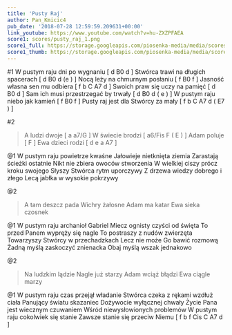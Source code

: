 ```yaml
---
title: 'Pusty Raj'
author: Pan_Kmicic4
pub_date: '2018-07-28 12:59:59.209631+00:00'
link_youtube: https://www.youtube.com/watch?v=hu-ZXZPFAEA
score1: scores/pusty_raj_1.png
score1_full: https://storage.googleapis.com/piosenka-media/media/scores/pusty_raj_1.png
score1_thumb: https://storage.googleapis.com/piosenka-media/media/scores/pusty_raj_1.png.180x0_q85_upscale.png
---
```


#1
W pustym raju dni po wygnaniu [ d B0 d ]
Stwórca trawi na długich spacerach [ d B0 d (e ) ]
Nocą leży na chmurnym posłaniu [ f B0 f ]
Jasność własna sen mu odbiera [ f b C A7 d ]
Swoich praw się uczy na pamięć [ d B0 d ]
Sam ich musi przestrzegać by trwały [ d B0 d ( e ) ]
W pustym raju niebo jak kamień [ f B0 f ]
Pusty raj jest dla Stwórcy za mały [ f b C A7 d ( E7 ) ]

#2
>A ludzi dwoje [ a a7/G ]
>W świecie brodzi [ a6/Fis F ( E ) ]
>Adam poluje [ F ]
>Ewa dzieci rodzi [ d e a A7 ]

@1
W pustym raju powietrze kwaśne
Jałowieje nietknięta ziemia
Zarastają ścieżki ostatnie
Nikt nie zbiera owoców stworzenia
W wielkiej ciszy prócz kroku swojego
Słyszy Stwórca rytm uporczywy
Z drzewa wiedzy dobrego i złego
Lecą jabłka w wysokie pokrzywy

@2
>A tam deszcz pada
>Wichry żałosne
>Adam ma katar
>Ewa sieka czosnek

@1
W pustym raju archanioł Gabriel
Miecz ognisty czyści od święta
To przed Panem wypręży się nagle
To postraszy z nudów zwierzęta
Towarzyszy Stwórcy w przechadzkach
Lecz nie może Go bawić rozmową
Żadną myślą zaskoczyć znienacka
Obaj myślą wszak jednakowo

@2
>Na ludzkim lądzie
>Nagle już starzy
>Adam wciąż błądzi
>Ewa ciągle marzy

@1
W pustym raju czas przejął władanie
Stwórca czeka z rękami wzdłuż ciała
Panujący światu skazaniec
Dożywocie wyłącznej chwały
Życie Pana jest wiecznym czuwaniem
Wśród niewysłowionych problemów
W pustym raju cokolwiek się stanie
Zawsze stanie się przeciw Niemu [ f b f Cis C A7 d ]